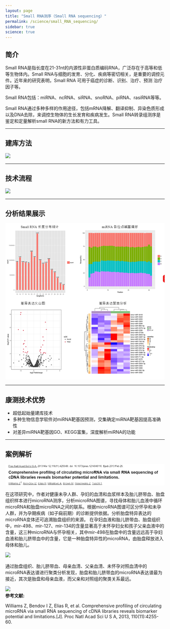 ```yaml
---
layout: page
title: "Small RNA测序（Small RNA sequencing）"
permalink: /science/small_RNA_sequencing/
sidebar: true
science: true
---
```


## 简介

Small RNA是指长度在21-31nt的内源性非蛋白质编码RNA，广泛存在于高等和低等生物体内。Small RNA与细胞的发育、分化、疾病等密切相关，是重要的调控元件。近年来的研究表明，Small RNA 可用于癌症的诊断、识别、治疗、预测 治疗因子等。

Small RNA包括：miRNA、ncRNA、siRNA、snoRNA、piRNA、rasiRNA等等。

Small RNA通过多种多样的作用途径，包括mRNA降解、翻译抑制、异染色质形成以及DNA去除，来调控生物体的生长发育和疾病发生。Small RNA转录组测序是鉴定和定量解析small RNA的新方法和有力工具。

---

## 建库方法

<img  class="fig30" src="/image/small_RNA_sequencing/new建库原理图-smallrna测序.jpg">

---

## 技术流程

<img class="fig60" src="/image/small_RNA_sequencing/workflow.png">


---


## 分析结果展示

<img src="/image/small_RNA_sequencing/Small RNA result.png">

---

## 康测技术优势

* 超低起始量建库技术
* 多种生物信息学软件对miRNA靶基因预测，交集确定miRNA靶基因提高准确性
* 对差异miRNA靶基因GO、KEGG富集，深度解析miRNA的功能

---
## 案例解析

<img src="/image/small_RNA_sequencing/small-seq-3.png">

在这项研究中，作者对健康未孕人群、孕妇的血清和血浆样本及胎儿脐带血、胎盘组织样本进行microRNA测序，分析microRNA图谱，寻找母体和胎儿血液中循环microRNA和胎盘microRNA之间的联系。根据microRNA图谱可区分怀孕和未孕人群，并为孕期疾病（如子痫前期）的诊断提供依据。分析胎盘特异表达的microRNA变体还可追溯胎盘组织的来源。
在孕妇血液和胎儿脐带血、胎盘组织中，mir-498、mir-127、mir-134的含量显著高于未怀孕妇女和孩子父亲血液中的含量，这三种microRNA与怀孕相关，其中mir-498在胎盘中的含量远远高于孕妇血液和胎儿脐带血中的含量，它是一种胎盘特异性的microRNA，由胎盘释放进入母体和胎儿。

<img src="/image/small_RNA_sequencing/small-seq-4.png">

通过胎盘组织、胎儿脐带血、母亲血清、父亲血清、未怀孕对照血清中的microRNA表达谱进行聚类分析发现，胎盘和胎儿脐带血的microRNA表达谱最为接近，其次是胎盘和母亲血液，而父亲和对照组的聚类关系最远。

<img class="fig30" src="/image/small_RNA_sequencing/small-seq-5.png">

<div><strong>参考文献:</strong><div>

Williams Z, Bendov I Z, Elias R, et al. Comprehensive profiling of circulating microRNA via small RNA sequencing of cDNA libraries reveals biomarker potential and limitations.[J]. Proc Natl Acad Sci U S A, 2013, 110(11):4255-60.
